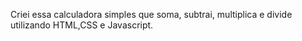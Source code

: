 Criei essa calculadora simples que soma, subtrai, multiplica e divide utilizando HTML,CSS e Javascript.